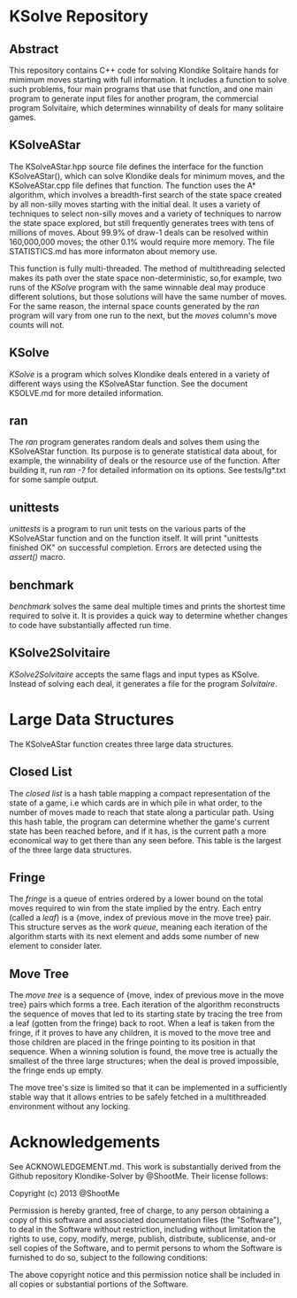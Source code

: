 # KSolve Repository
## Abstract
This repository contains C++ code for solving Klondike Solitaire hands
for mimimum moves starting with full information. It includes a function to 
solve such problems, four main programs that use that function, and
one main program to generate input files for another program, the 
commercial program Solvitaire, which determines winnability of deals
for many solitaire games.
## KSolveAStar
The KSolveAStar.hpp source file defines the interface for the function
KSolveAStar(), which can solve Klondike deals for minimum moves, and the
KSolveAStar.cpp file defines that function.  The function
uses the A* algorithm, which involves a breadth-first search of the 
state space created by all non-silly moves starting with the initial deal.
It uses a variety of techniques to select non-silly moves and a variety
of techniques to narrow the state space explored, but still frequently generates
trees with tens of millions of moves.  About 99.9% of draw-1 deals can be resolved
within 160,000,000 moves; the other 0.1% would require more memory.
The file STATISTICS.md has more informaton about memory use.

This function is fully multi-threaded. The method of multithreading selected
makes its path over the state space non-deterministic, so,for example, two
runs of the *KSolve* program with the same winnable deal may produce different
solutions, but those solutions will have the same number of moves. 
For the same reason,
the internal space counts generated by the *ran* program will vary from
one run to the next, but the *moves* column's move counts will not.
## KSolve
*KSolve* is a program which solves Klondike deals entered in a variety of 
different ways using the KSolveAStar function.  See the document KSOLVE.md 
for more detailed information.
## ran
The *ran* program generates random deals and solves them using 
the KSolveAStar function. Its purpose is to generate statistical data
about, for example, the winnability of deals or the resource use of 
the function. After building it, run *ran -?* for detailed information on
its options.  See tests/lg*.txt for some sample output.
## unittests
*unittests* is a program to run unit tests on the various parts of the 
KSolveAStar function and on the function itself.  It will print "unittests finished OK"
on successful completion.  Errors are detected using the *assert()* macro.
## benchmark
*benchmark* solves the same deal multiple times and prints the shortest time
required to solve it.  It is provides a quick way to determine whether changes
to code have substantially affected run time.
## KSolve2Solvitaire
*KSolve2Solvitaire* accepts the same flags and input types as KSolve. Instead
of solving each deal, it generates a file for the program *Solvitaire*.
# Large Data Structures
The KSolveAStar function creates three large data structures.  
## Closed List
The *closed list* is a hash table mapping a compact representation of the state of 
a game, i.e which cards are in which pile in what order, to the number of moves
made to reach that state along a particular path. Using this
hash table, the program can determine whether the game's current state has been
reached before, and if it has, is the current path a more economical way to get there than
any seen before.
This table is the largest of the three large data structures.
## Fringe
The *fringe* is a queue of entries ordered by a lower bound on the total moves required 
to win from the state implied by the entry.  Each entry (called a *leaf*)
is a {move, index of previous move in the move tree} pair. This structure 
serves as the *work queue*, meaning each iteration of the algorithm starts with
its next element and adds some number of new element to consider later.
## Move Tree
The *move tree* is a sequence of {move, index of previous move in the move tree} pairs which forms
a tree. Each iteration of the algorithm reconstructs the sequence of moves that led to its
starting state by tracing the tree from a leaf (gotten from the fringe) back to root. 
When a leaf is taken from the fringe,
if it proves to have any children, it is moved to the move tree and those children
are placed in the fringe pointing to its position in that sequence.
When a winning solution is found, the move tree is actually the smallest of the three large structures; 
when the deal is proved impossible, the fringe ends up empty.  

The move tree's size is limited so that it can be implemented in a sufficiently stable way that it allows
entries to be safely fetched in a multithreaded environment without any locking.
# Acknowledgements
See ACKNOWLEDGEMENT.md.  This work is substantially derived from the Github repository Klondike-Solver
by @ShootMe. Their license follows:

Copyright (c) 2013 @ShootMe

Permission is hereby granted, free of charge, to any person obtaining a copy of
this software and associated documentation files (the "Software"), to deal in
the Software without restriction, including without limitation the rights to
use, copy, modify, merge, publish, distribute, sublicense, and-or sell copies of
the Software, and to permit persons to whom the Software is furnished to do so,
subject to the following conditions:

The above copyright notice and this permission notice shall be included in all
copies or substantial portions of the Software.
